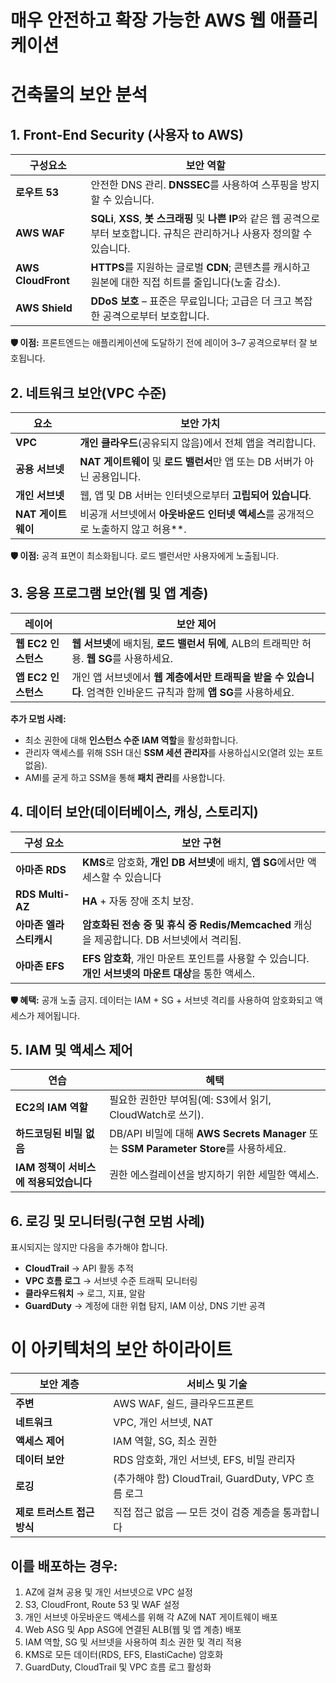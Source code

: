 # **매우 안전하고 확장 가능한 AWS 웹 애플리케이션**

# **건축물의 보안 분석**



## **1. Front-End Security (사용자 to AWS)**

| 구성요소 | 보안 역할 |
| -------------------------------- | -------------------------------------------------------------------------------------------------------------------------------- |
| **로우트 53** | 안전한 DNS 관리. **DNSSEC**를 사용하여 스푸핑을 방지할 수 있습니다. |
| **AWS WAF** | **SQLi**, **XSS**, **봇 스크래핑** 및 **나쁜 IP**와 같은 웹 공격으로부터 보호합니다. 규칙은 관리하거나 사용자 정의할 수 있습니다. |
| **AWS CloudFront** | **HTTPS**를 지원하는 글로벌 **CDN**; 콘텐츠를 캐시하고 원본에 대한 직접 히트를 줄입니다(노출 감소). |
| **AWS Shield** | **DDoS 보호** – 표준은 무료입니다; 고급은 더 크고 복잡한 공격으로부터 보호합니다. |

**🛡 이점:** 프론트엔드는 애플리케이션에 도달하기 전에 레이어 3–7 공격으로부터 잘 보호됩니다.


## **2. 네트워크 보안(VPC 수준)**

| 요소 | 보안 가치 |
| -------------------------------- | -------------------------------------------------------------------------------------------------------- |
| **VPC** | **개인 클라우드**(공유되지 않음)에서 전체 앱을 격리합니다. |
| **공용 서브넷** | **NAT 게이트웨이** 및 **로드 밸런서**만 앱 또는 DB 서버가 아닌 공용입니다. |
| **개인 서브넷** | 웹, 앱 및 DB 서버는 인터넷으로부터 **고립되어 있습니다**. |
| **NAT 게이트웨이** | 비공개 서브넷에서 **아웃바운드 인터넷 액세스**를 공개적으로 노출하지 않고 허용**. |

**🛡 이점:** 공격 표면이 최소화됩니다. 로드 밸런서만 사용자에게 노출됩니다.


## **3. 응용 프로그램 보안(웹 및 앱 계층)**

| 레이어 | 보안 제어 |
| --------------------------------- | ---------------------------------------------------------------------------------------------------------------- |
| **웹 EC2 인스턴스** | **웹 서브넷**에 배치됨, **로드 밸런서 뒤에**, ALB의 트래픽만 허용. **웹 SG**를 사용하세요. |
| **앱 EC2 인스턴스** | 개인 앱 서브넷에서 **웹 계층에서만 트래픽을 받을 수 있습니다**. 엄격한 인바운드 규칙과 함께 **앱 SG**를 사용하세요. |

**추가 모범 사례:**
* 최소 권한에 대해 **인스턴스 수준 IAM 역할**을 활성화합니다.
* 관리자 액세스를 위해 SSH 대신 **SSM 세션 관리자**를 사용하십시오(열려 있는 포트 없음).
* AMI를 굳게 하고 SSM을 통해 **패치 관리**를 사용합니다.


## **4. 데이터 보안(데이터베이스, 캐싱, 스토리지)**

| 구성 요소 | 보안 구현 |
| --------------------------------- | -------------------------------------------------------------------------------- |
| **아마존 RDS** | **KMS**로 암호화, **개인 DB 서브넷**에 배치, **앱 SG**에서만 액세스할 수 있습니다 |
| **RDS Multi-AZ** | **HA** + 자동 장애 조치 보장. |
| **아마존 엘라스티캐시** | **암호화된 전송 중 및 휴식 중 Redis/Memcached** 캐싱을 제공합니다. DB 서브넷에서 격리됨. |
| **아마존 EFS** | **EFS 암호화**, 개인 마운트 포인트를 사용할 수 있습니다. **개인 서브넷의 마운트 대상**을 통한 액세스. |

**🛡 혜택:** 공개 노출 금지. 데이터는 IAM + SG + 서브넷 격리를 사용하여 암호화되고 액세스가 제어됩니다.


## **5. IAM 및 액세스 제어**

| 연습 | 혜택 |
| ------------------------------------------------ | -------------------------------------------------------------------------------- |
| **EC2의 IAM 역할** | 필요한 권한만 부여됨(예: S3에서 읽기, CloudWatch로 쓰기). |
| **하드코딩된 비밀 없음** | DB/API 비밀에 대해 **AWS Secrets Manager** 또는 **SSM Parameter Store**를 사용하세요. |
| **IAM 정책이 서비스에 적용되었습니다** | 권한 에스컬레이션을 방지하기 위한 세밀한 액세스. |


## **6. 로깅 및 모니터링(구현 모범 사례)**

표시되지는 않지만 다음을 추가해야 합니다.

* **CloudTrail** → API 활동 추적
* **VPC 흐름 로그** → 서브넷 수준 트래픽 모니터링
* **클라우드워치** → 로그, 지표, 알람
* **GuardDuty** → 계정에 대한 위협 탐지, IAM 이상, DNS 기반 공격


# **이 아키텍처의 보안 하이라이트**

| 보안 계층 | 서비스 및 기술 |
| ------------------------------------------------- | ---------------------------------------------------------------- |
| **주변** | AWS WAF, 쉴드, 클라우드프론트 |
| **네트워크** | VPC, 개인 서브넷, NAT |
| **액세스 제어** | IAM 역할, SG, 최소 권한 |
| **데이터 보안** | RDS 암호화, 개인 서브넷, EFS, 비밀 관리자 |
| **로깅** | (추가해야 함) CloudTrail, GuardDuty, VPC 흐름 로그 |
| **제로 트러스트 접근 방식** | 직접 접근 없음 — 모든 것이 검증 계층을 통과합니다 |


## 이를 배포하는 경우:

1. AZ에 걸쳐 공용 및 개인 서브넷으로 VPC 설정
2. S3, CloudFront, Route 53 및 WAF 설정
3. 개인 서브넷 아웃바운드 액세스를 위해 각 AZ에 NAT 게이트웨이 배포
4. Web ASG 및 App ASG에 연결된 ALB(웹 및 앱 계층) 배포
5. IAM 역할, SG 및 서브넷을 사용하여 최소 권한 및 격리 적용
6. KMS로 모든 데이터(RDS, EFS, ElastiCache) 암호화
7. GuardDuty, CloudTrail 및 VPC 흐름 로그 활성화

